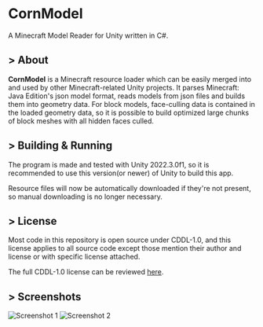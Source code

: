 # CornModel
A Minecraft Model Reader for Unity written in C#.

## > About
__CornModel__ is a Minecraft resource loader which can be easily merged into and used by other Minecraft-related Unity projects. It parses Minecraft: Java Edition's json model format, reads models from json files and builds them into geometry data. For block models, face-culling data is contained in the loaded geometry data, so it is possible to build optimized large chunks of block meshes with all hidden faces culled.

## > Building & Running
The program is made and tested with Unity 2022.3.0f1, so it is recommended to use this version(or newer) of Unity to build this app.

Resource files will now be automatically downloaded if they're not present, so manual downloading is no longer necessary.

## > License
Most code in this repository is open source under CDDL-1.0, and this license applies to all source code except those mention their author and license or with specific license attached.

The full CDDL-1.0 license can be reviewed [here](http://opensource.org/licenses/CDDL-1.0).

## > Screenshots
![Screenshot 1](https://s2.loli.net/2022/10/24/8vzrXcRkGHWNI2L.png)
![Screenshot 2](https://s2.loli.net/2022/12/06/1A7fpaGYJtgKwsX.png)